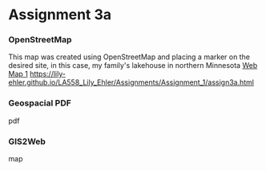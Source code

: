 # Assignment 3a

### OpenStreetMap

This map was created using OpenStreetMap and placing a marker on the desired site, in this case, my family's lakehouse in northern Minnesota
[Web Map 1](https://docs.github.com/en/get-started/writing-on-github/getting-started-with-writing-and-formatting-on-github/basic-writing-and-formatting-syntax)
https://lily-ehler.github.io/LA558_Lily_Ehler/Assignments/Assignment_1/assign3a.html

### Geospacial PDF

pdf


### GIS2Web

map
